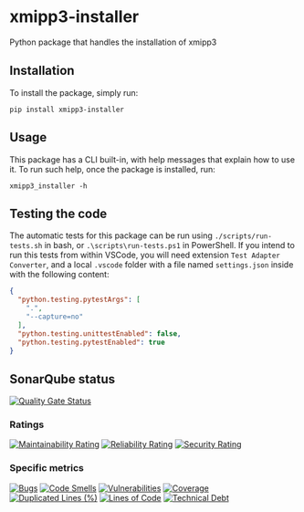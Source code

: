 # xmipp3-installer
Python package that handles the installation of xmipp3

## Installation
To install the package, simply run:
```
pip install xmipp3-installer
```

## Usage
This package has a CLI built-in, with help messages that explain how to use it.
To run such help, once the package is installed, run:
```
xmipp3_installer -h
```

## Testing the code
The automatic tests for this package can be run using `./scripts/run-tests.sh` in bash, or `.\scripts\run-tests.ps1` in PowerShell.
If you intend to run this tests from within VSCode, you will need extension `Test Adapter Converter`, and a local `.vscode` folder with a file named `settings.json` inside with the following content:
```json
{
  "python.testing.pytestArgs": [
    ".",
    "--capture=no"
  ],
  "python.testing.unittestEnabled": false,
  "python.testing.pytestEnabled": true
}
```

## SonarQube status
[![Quality Gate Status](https://sonarcloud.io/api/project_badges/measure?project=I2PC_xmipp3-installer&metric=alert_status)](https://sonarcloud.io/summary/new_code?id=I2PC_xmipp3-installer)

### Ratings
[![Maintainability Rating](https://sonarcloud.io/api/project_badges/measure?project=I2PC_xmipp3-installer&metric=sqale_rating)](https://sonarcloud.io/summary/new_code?id=I2PC_xmipp3-installer)
[![Reliability Rating](https://sonarcloud.io/api/project_badges/measure?project=I2PC_xmipp3-installer&metric=reliability_rating)](https://sonarcloud.io/summary/new_code?id=I2PC_xmipp3-installer)
[![Security Rating](https://sonarcloud.io/api/project_badges/measure?project=I2PC_xmipp3-installer&metric=security_rating)](https://sonarcloud.io/summary/new_code?id=I2PC_xmipp3-installer)

### Specific metrics
[![Bugs](https://sonarcloud.io/api/project_badges/measure?project=I2PC_xmipp3-installer&metric=bugs)](https://sonarcloud.io/summary/new_code?id=I2PC_xmipp3-installer)
[![Code Smells](https://sonarcloud.io/api/project_badges/measure?project=I2PC_xmipp3-installer&metric=code_smells)](https://sonarcloud.io/summary/new_code?id=I2PC_xmipp3-installer)
[![Vulnerabilities](https://sonarcloud.io/api/project_badges/measure?project=I2PC_xmipp3-installer&metric=vulnerabilities)](https://sonarcloud.io/summary/new_code?id=I2PC_xmipp3-installer)
[![Coverage](https://sonarcloud.io/api/project_badges/measure?project=I2PC_xmipp3-installer&metric=coverage)](https://sonarcloud.io/summary/new_code?id=I2PC_xmipp3-installer)
[![Duplicated Lines (%)](https://sonarcloud.io/api/project_badges/measure?project=I2PC_xmipp3-installer&metric=duplicated_lines_density)](https://sonarcloud.io/summary/new_code?id=I2PC_xmipp3-installer)
[![Lines of Code](https://sonarcloud.io/api/project_badges/measure?project=I2PC_xmipp3-installer&metric=ncloc)](https://sonarcloud.io/summary/new_code?id=I2PC_xmipp3-installer)
[![Technical Debt](https://sonarcloud.io/api/project_badges/measure?project=I2PC_xmipp3-installer&metric=sqale_index)](https://sonarcloud.io/summary/new_code?id=I2PC_xmipp3-installer)
